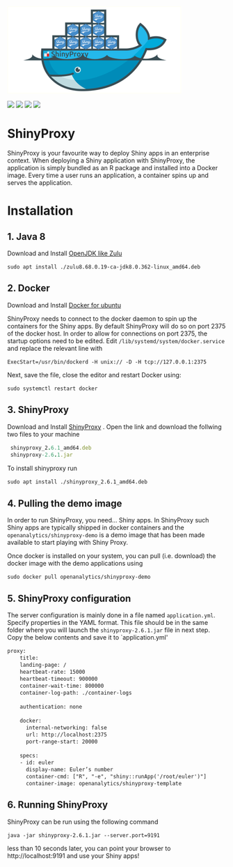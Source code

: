![](shinyproxy.png)

![](https://img.shields.io/badge/Platform-linux--64%20-blue.svg)
![](https://img.shields.io/badge/ShinyProxy-2.6.1%20-blue.svg)
![](https://img.shields.io/badge/Docker-20.10.22%20-blue.svg)
![](https://img.shields.io/badge/OpenJDK_Zulu-8%20-blue.svg)


# ShinyProxy
ShinyProxy is your favourite way to deploy Shiny apps in an enterprise context.
When deploying a Shiny application with ShinyProxy, the application is simply bundled 
as an R package and installed into a Docker image. Every time a user runs an application, 
a container spins up and serves the application.


# Installation

## 1. Java 8

Download and Install [OpenJDK like Zulu](https://www.azul.com/downloads/?package=jdk)
    
    sudo apt install ./zulu8.68.0.19-ca-jdk8.0.362-linux_amd64.deb

## 2. Docker

Download and Install [Docker for ubuntu](https://docs.docker.com/engine/install/ubuntu/)

ShinyProxy needs to connect to the docker daemon to spin up the containers for the Shiny apps. 
By default ShinyProxy will do so on port 2375 of the docker host. In order to allow for connections on port 2375, 
the startup options need to be edited. Edit `/lib/systemd/system/docker.service` and replace the relevant line with
```
ExecStart=/usr/bin/dockerd -H unix:// -D -H tcp://127.0.0.1:2375
```
Next, save the file, close the editor and restart Docker using:
```
sudo systemctl restart docker
```

## 3. ShinyProxy
Download and Install [ShinyProxy](https://www.shinyproxy.io/downloads/)
. Open the link and download the follwing two files to your machine
```ruby
 shinyproxy_2.6.1_amd64.deb
 shinyproxy-2.6.1.jar
 ```
 To install shinyproxy run
 ```
 sudo apt install ./shinyproxy_2.6.1_amd64.deb
 ```
## 4. Pulling the demo image 
In order to run ShinyProxy, you need… Shiny apps. In ShinyProxy such Shiny apps are typically shipped in docker containers and the `openanalytics/shinyproxy-demo` is a demo image that has been made available to start playing with Shiny Proxy.

Once docker is installed on your system, you can pull (i.e. download) the docker image with the demo applications using
```
sudo docker pull openanalytics/shinyproxy-demo
```
## 5. ShinyProxy configuration
The server configuration is mainly done in a file named `application.yml`. Specify properties in the YAML format.
This file should be in the same folder where you will launch the `shinyproxy-2.6.1.jar` file in next step.
Copy the below contents and save it to `application.yml'
```
proxy:
    title:
    landing-page: /
    heartbeat-rate: 15000
    heartbeat-timeout: 900000
    container-wait-time: 800000
    container-log-path: ./container-logs
  
    authentication: none

    docker:
      internal-networking: false
      url: http://localhost:2375
      port-range-start: 20000

    specs:
    - id: euler
      display-name: Euler’s number
      container-cmd: ["R", "-e", "shiny::runApp('/root/euler')"]
      container-image: openanalytics/shinyproxy-template
 ```
 ## 6. Running ShinyProxy 
ShinyProxy can be run using the following command
```
java -jar shinyproxy-2.6.1.jar --server.port=9191
```
less than 10 seconds later, you can point your browser to http://localhost:9191 and use your Shiny apps!

